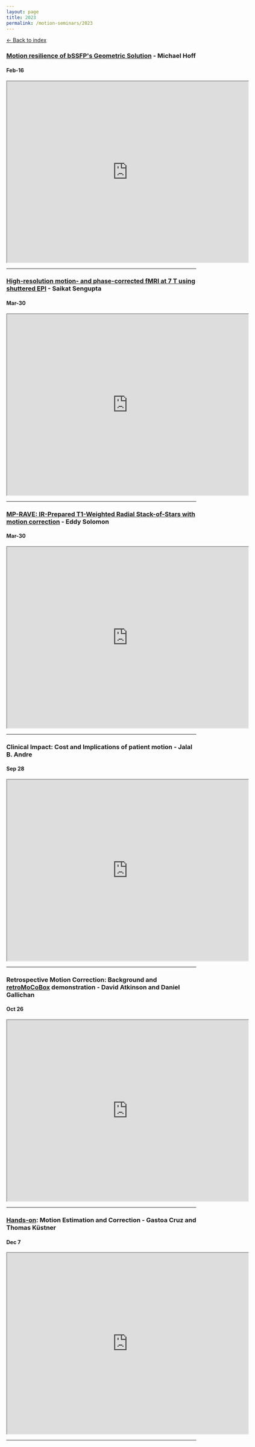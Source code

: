```yaml
---
layout: page
title: 2023
permalink: /motion-seminars/2023
---
```


[← Back to index](index)


### [Motion resilience of bSSFP's Geometric Solution](https://doi.org/10.1002/mrm.29438) - Michael Hoff
#### Feb-16
<iframe src="https://drive.google.com/file/d/1PwTud7HA5KAGgXzuwisjGDF7x68P0EDJ/preview" width="640" height="480" allow="autoplay"></iframe>

---

### [High-resolution motion- and phase-corrected fMRI at 7 T using shuttered EPI](https://doi.org/10.1002/mrm.29608) - Saikat Sengupta
#### Mar-30
<iframe src="https://drive.google.com/file/d/1_gnYxwOr3VpOx44Il2CuHVsOnJMui0l0/preview" width="640" height="480" allow="autoplay"></iframe>

---

### [MP-RAVE: IR-Prepared T1-Weighted Radial Stack-of-Stars with motion correction](https://doi.org/10.1002/mrm.29614) - Eddy Solomon  
#### Mar-30
<iframe src="https://drive.google.com/file/d/17Kd6o1iDTtrS-dmyq8pdDBsbEtfCiwfZ/preview" width="640" height="480" allow="autoplay"></iframe>

---

### Clinical Impact: Cost and Implications of patient motion - Jalal B. Andre
#### Sep 28
<iframe src="https://drive.google.com/file/d/1EpJlqZmVmmUAMfTNoEIoTFG6A0rKc1tb/preview" width="640" height="480" allow="autoplay"></iframe>

---

### Retrospective Motion Correction: Background and [retroMoCoBox](https://github.com/dgallichan/retroMoCoBox) demonstration - David Atkinson and Daniel Gallichan
#### Oct 26
<iframe src="https://drive.google.com/file/d/1EpJlqZmVmmUAMfTNoEIoTFG6A0rKc1tb/preview" width="640" height="480" allow="autoplay"></iframe>

---

### [Hands-on](https://github.com/lab-midas/ismrm-moco-workshop): Motion Estimation and Correction - Gastoa Cruz and Thomas Küstner 
#### Dec 7
<iframe src="https://drive.google.com/file/d/1EpJlqZmVmmUAMfTNoEIoTFG6A0rKc1tb/preview" width="640" height="480" allow="autoplay"></iframe>

---